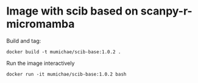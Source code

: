 # Image with scib based on scanpy-r-micromamba

Build and tag:

```shell
docker build -t mumichae/scib-base:1.0.2 .
```

Run the image interactively

```shell
docker run -it mumichae/scib-base:1.0.2 bash
```